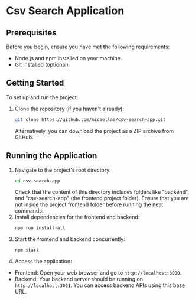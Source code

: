# Csv Search Application

## Prerequisites

Before you begin, ensure you have met the following requirements:

- Node.js and npm installed on your machine.
- Git installed (optional).

## Getting Started

To set up and run the project:

1. Clone the repository (if you haven't already):

   ```bash
   git clone https://github.com/micaellaa/csv-search-app.git
   ```

   Alternatively, you can download the project as a ZIP archive from GitHub.

## Running the Application

1. Navigate to the project's root directory.
   ```bash
   cd csv-search-app
   ```
   Check that the content of this directory includes folders like "backend", and "csv-search-app" (the frontend project folder).
   Ensure that you are not inside the project frontend folder before running the next commands.
3. Install dependencies for the frontend and backend:
   ```bash
   npm run install-all
   ```
4. Start the frontend and backend concurrently:
   ```bash
   npm start
   ```
6. Access the application:

- Frontend: Open your web browser and go to `http://localhost:3000`.
- Backend: Your backend server should be running on `http://localhost:3001`. You can access backend APIs using this base URL.
